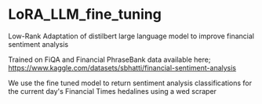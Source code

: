 # LoRA_LLM_fine_tuning
Low-Rank Adaptation of distilbert large language model to improve financial sentiment analysis

Trained on FiQA and Financial PhraseBank data available here; https://www.kaggle.com/datasets/sbhatti/financial-sentiment-analysis

We use the fine tuned model to return sentiment analysis classifications for the current day's Financial Times hedalines using a wed scraper

